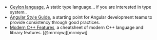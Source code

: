 - [Ceylon language](https://ceylon-lang.org), A static type language... if you are interested in type system..
- [Angular Style Guide](https://github.com/johnpapa/angular-styleguide), a starting point for Angular development teams to provide consistency through good practices.
- [Modern C++ Features](https://github.com/AnthonyCalandra/modern-cpp-features), a cheatsheet of modern C++ language and library features.
[@mrmiywj][mrmiywj]
